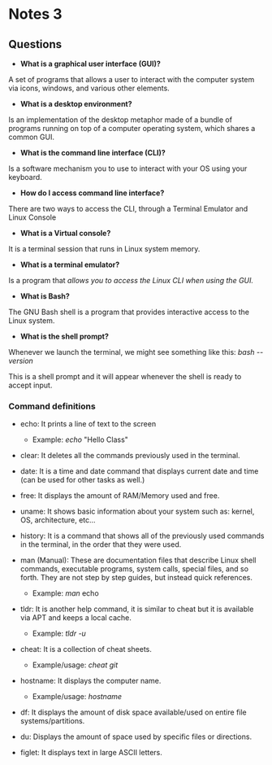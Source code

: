 # Notes 3

## Questions

- **What is a graphical user interface (GUI)?**

A set of programs that allows a user to interact with the computer system via icons, windows, and various other elements.

- **What is a desktop environment?**

Is an implementation of the desktop metaphor made of a bundle of programs running on top of a computer operating system, which shares a common GUI. 

- **What is the command line interface (CLI)?**

Is a software mechanism you to use to interact with your OS using your keyboard.

- **How do I access command line interface?**

There are two ways to access the CLI, through a Terminal Emulator and Linux Console

- **What is a Virtual console?**

It is a terminal session that runs in Linux system memory. 

- **What is a terminal emulator?**

Is a program that *allows you to access the Linux CLI when using the GUI.*

- **What is Bash?**

The GNU Bash shell is a program that provides interactive access to the Linux system. 

- **What is the shell prompt?**

Whenever we launch the terminal, we might see something like this: *bash --version*

This is a shell prompt and it will appear whenever the shell is ready to accept input. 

### Command definitions

- echo: It prints a line of text to the screen 
  - Example: *echo* "Hello Class"

- clear: It deletes all the commands previously used in the terminal.

- date: It is a time and date command that displays current date and time (can be used for other tasks as well.)

- free: It displays the amount of RAM/Memory used and free. 

- uname: It shows basic information about your system such as: kernel, OS, architecture, etc...

- history: It is a command that shows all of the previously used commands in the terminal, in the order that they were used. 

- man (Manual): These are documentation files that describe Linux shell commands, executable programs, system calls, special files, and so forth. They are not step by step guides, but instead quick references. 
  - Example: *man* echo

- tldr:  It is another help command, it is similar to cheat but it is available via APT and keeps a local cache. 
  - Example: *tldr -u*

- cheat: It is a collection of cheat sheets. 
  - Example/usage: *cheat git*

- hostname: It displays the computer name.
  - Example/usage: *hostname*

- df: It displays the amount of disk space available/used on entire file systems/partitions. 

- du: Displays the amount of space used by specific files or directions. 

- figlet: It displays text in large ASCII letters. 